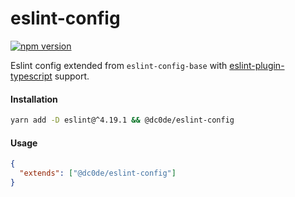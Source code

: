 # eslint-config

[![npm version](https://badge.fury.io/js/%40dc0de%2Feslint-config.svg)](https://badge.fury.io/js/%40dc0de%2Feslint-config)

Eslint config extended from `eslint-config-base` with [eslint-plugin-typescript](https://github.com/nzakas/eslint-plugin-typescript) support.

#### Installation

```bash
yarn add -D eslint@^4.19.1 && @dc0de/eslint-config
```

#### Usage

```json
{
  "extends": ["@dc0de/eslint-config"]
}
```
